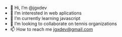 - 👋 Hi, I’m @jgxdev
- 👀 I’m interested in web aplications
- 🌱 I’m currently learning javascript
- 💞️ I’m looking to collaborate on tennis organizations
- 📫 How to reach me jgxdev@gmail.com

<!---
jgxdev/jgxdev is a ✨ special ✨ repository because its `README.md` (this file) appears on your GitHub profile.
You can click the Preview link to take a look at your changes.
--->
